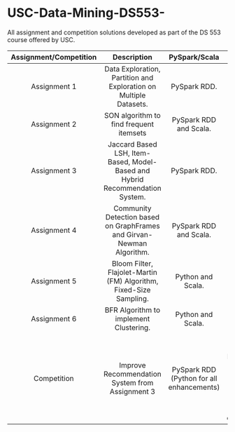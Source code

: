 # USC-Data-Mining-DS553-
All assignment and competition solutions developed as part of the DS 553 course offered by USC. <br>

| **Assignment/Competition** 	|                                **Description**                               	|             **PySpark/Scala**             	|                                     **Remarks**                                     	                                        |
|:--------------------------:	|:----------------------------------------------------------------------------:	|:-----------------------------------------:	|:---------------------------------------------------------------------------------------------------------------------------:	|            
|        Assignment 1        	|       Data Exploration, Partition and Exploration on Multiple Datasets.      	|                PySpark RDD.               	|                                                                                     	                                        |
|        Assignment 2        	|                    SON algorithm to find frequent itemsets                   	|           PySpark RDD and Scala.          	|                                                                                     	                                        |
|        Assignment 3        	| Jaccard Based LSH, Item-Based, Model-Based and Hybrid Recommendation System. 	|                PySpark RDD.               	|                                                                                     	                                        |
|        Assignment 4        	|    Community Detection based on GraphFrames and Girvan-Newman Algorithm.     	|           PySpark RDD and Scala.          	|                                                                                     	                                        |
|        Assignment 5        	|      Bloom Filter, Flajolet-Martin (FM) Algorithm, Fixed-Size Sampling.      	|             Python and Scala.             	|                                                                                     	                                        |
|        Assignment 6        	|                    BFR Algorithm to implement Clustering.                    	|             Python and Scala.             	|                                                                                     	                                        |
|         Competition        	|                Improve Recommendation System from Assignment 3               	| PySpark RDD (Python for all enhancements) 	| RMSE - 0.9728. Finished 6th in a class of 207 students to earn extra bonus points.  Methodology described in competition.py	|



